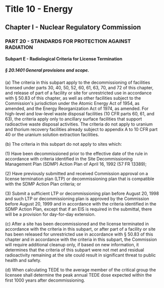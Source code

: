
# Title 10 - Energy
## Chapter I - Nuclear Regulatory Commission
### PART 20 - STANDARDS FOR PROTECTION AGAINST RADIATION
#### Subpart E - Radiological Criteria for License Termination
##### § 20.1401 General provisions and scope.

(a) The criteria in this subpart apply to the decommissioning of facilities licensed under parts 30, 40, 50, 52, 60, 61, 63, 70, and 72 of this chapter, and release of part of a facility or site for unrestricted use in accordance with § 50.83 of this chapter, as well as other facilities subject to the Commission's jurisdiction under the Atomic Energy Act of 1954, as amended, and the Energy Reorganization Act of 1974, as amended. For high-level and low-level waste disposal facilities (10 CFR parts 60, 61, and 63), the criteria apply only to ancillary surface facilities that support radioactive waste disposal activities. The criteria do not apply to uranium and thorium recovery facilities already subject to appendix A to 10 CFR part 40 or the uranium solution extraction facilities.

(b) The criteria in this subpart do not apply to sites which:

(1) Have been decommissioned prior to the effective date of the rule in accordance with criteria identified in the Site Decommissioning Management Plan (SDMP) Action Plan of April 16, 1992 (57 FR 13389);

(2) Have previously submitted and received Commission approval on a license termination plan (LTP) or decommissioning plan that is compatible with the SDMP Action Plan criteria; or

(3) Submit a sufficient LTP or decommissioning plan before August 20, 1998 and such LTP or decommissioning plan is approved by the Commission before August 20, 1999 and in accordance with the criteria identified in the SDMP Action Plan, except that if an EIS is required in the submittal, there will be a provision for day-for-day extension.

(c) After a site has been decommissioned and the license terminated in accordance with the criteria in this subpart, or after part of a facility or site has been released for unrestricted use in accordance with § 50.83 of this chapter and in accordance with the criteria in this subpart, the Commission will require additional cleanup only, if based on new information, it determines that the criteria of this subpart were not met and residual radioactivity remaining at the site could result in significant threat to public health and safety.

(d) When calculating TEDE to the average member of the critical group the licensee shall determine the peak annual TEDE dose expected within the first 1000 years after decommissioning.
